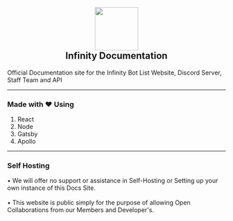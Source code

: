 <h2 align='center'>
  <img src="https://cdn.infinitybots.xyz/images/png/Infinity5.png" height='100px' width='100px' />
  <br> 
  Infinity Documentation
</h2>

<p>
 Official Documentation site for the Infinity Bot List Website, Discord Server, Staff Team and API
</p>

<hr />

<h3>
Made with ❤️ Using
</h3>
<ol>
  <li>React</li>
  <li>Node</li>
  <li>Gatsby</li>
  <li>Apollo</li>
</ol>

<hr />

<h3>Self Hosting</h3>
<p>
 • We will offer no support or assistance in Self-Hosting or Setting up your own instance of this Docs Site.
<br /><br />
 • This website is public simply for the purpose of allowing Open Collaborations from our Members and Developer's.
</p>

